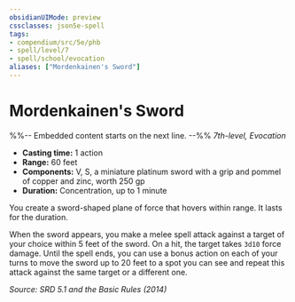 ```yaml
---
obsidianUIMode: preview
cssclasses: json5e-spell
tags:
- compendium/src/5e/phb
- spell/level/7
- spell/school/evocation
aliases: ["Mordenkainen's Sword"]
---
```

# Mordenkainen's Sword
%%-- Embedded content starts on the next line. --%%
*7th-level, Evocation*  

- **Casting time:** 1 action
- **Range:** 60 feet
- **Components:** V, S, a miniature platinum sword with a grip and pommel of copper and zinc, worth 250 gp
- **Duration:** Concentration, up to 1 minute

You create a sword-shaped plane of force that hovers within range. It lasts for the duration.

When the sword appears, you make a melee spell attack against a target of your choice within 5 feet of the sword. On a hit, the target takes `3d10` force damage. Until the spell ends, you can use a bonus action on each of your turns to move the sword up to 20 feet to a spot you can see and repeat this attack against the same target or a different one.

*Source: SRD 5.1 and the Basic Rules (2014)*
